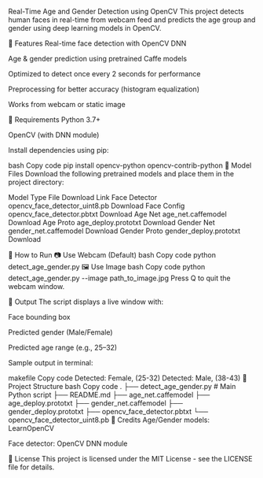 
Real-Time Age and Gender Detection using OpenCV
This project detects human faces in real-time from webcam feed and predicts the age group and gender using deep learning models in OpenCV.

<!-- Replace with your actual demo gif if available -->

📌 Features
Real-time face detection with OpenCV DNN

Age & gender prediction using pretrained Caffe models

Optimized to detect once every 2 seconds for performance

Preprocessing for better accuracy (histogram equalization)

Works from webcam or static image

🔧 Requirements
Python 3.7+

OpenCV (with DNN module)

Install dependencies using pip:

bash
Copy code
pip install opencv-python opencv-contrib-python
📁 Model Files
Download the following pretrained models and place them in the project directory:

Model Type	File	Download Link
Face Detector	opencv_face_detector_uint8.pb	Download
Face Config	opencv_face_detector.pbtxt	Download
Age Net	age_net.caffemodel	Download
Age Proto	age_deploy.prototxt	Download
Gender Net	gender_net.caffemodel	Download
Gender Proto	gender_deploy.prototxt	Download

🚀 How to Run
📷 Use Webcam (Default)
bash
Copy code
python detect_age_gender.py
🖼 Use Image
bash
Copy code
python detect_age_gender.py --image path_to_image.jpg
Press Q to quit the webcam window.

🧪 Output
The script displays a live window with:

Face bounding box

Predicted gender (Male/Female)

Predicted age range (e.g., 25–32)

Sample output in terminal:

makefile
Copy code
Detected: Female, (25-32)
Detected: Male, (38-43)
📂 Project Structure
bash
Copy code
.
├── detect_age_gender.py       # Main Python script
├── README.md
├── age_net.caffemodel
├── age_deploy.prototxt
├── gender_net.caffemodel
├── gender_deploy.prototxt
├── opencv_face_detector.pbtxt
└── opencv_face_detector_uint8.pb
🙌 Credits
Age/Gender models: LearnOpenCV

Face detector: OpenCV DNN module

📄 License
This project is licensed under the MIT License - see the LICENSE file for details.